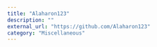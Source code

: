 ```yaml
---
title: "Alaharon123"
description: ""
external_url: "https://github.com/Alaharon123"
category: "Miscellaneous"
---
```

